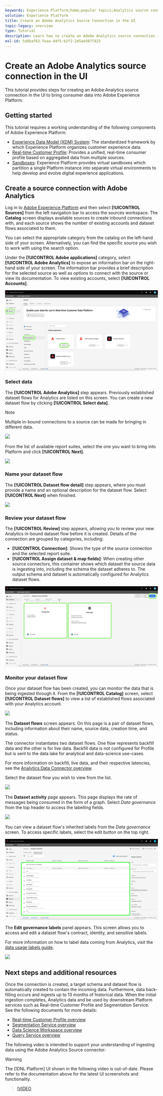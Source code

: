 ```yaml
---
keywords: Experience Platform;home;popular topics;Analytics source connector;Analytics connector;Analytics source;analytics
solution: Experience Platform
title: Create an Adobe Analytics Source Connection in the UI
topic-legacy: overview
type: Tutorial
description: Learn how to create an Adobe Analytics source connection in the UI to bring consumer data into Adobe Experience Platform.
exl-id: 5ddbaf63-feaa-44f5-b2f2-2d5ae507f423
---
```

# Create an Adobe Analytics source connection in the UI

This tutorial provides steps for creating an Adobe Analytics source connection in the UI to bring consumer data into Adobe Experience Platform.

## Getting started

This tutorial requires a working understanding of the following components of Adobe Experience Platform:

*   [Experience Data Model (XDM) System](../../../../../xdm/home.md): The standardized framework by which Experience Platform organizes customer experience data.
*   [Real-time Customer Profile](../../../../../profile/home.md): Provides a unified, real-time consumer profile based on aggregated data from multiple sources.
*   [Sandboxes](../../../../../sandboxes/home.md): Experience Platform provides virtual sandboxes which partition a single Platform instance into separate virtual environments to help develop and evolve digital experience applications.

## Create a source connection with Adobe Analytics

Log in to [Adobe Experience Platform](https://platform.adobe.com) and then select **[!UICONTROL Sources]** from the left navigation bar to access the sources workspace. The **Catalog** screen displays available sources to create inbound connections with, and each source shows the number of existing accounts and dataset flows associated to them.

You can select the appropriate category from the catalog on the left-hand side of your screen. Alternatively, you can find the specific source you wish to work with using the search option.

Under the **[!UICONTROL Adobe applications]** category, select **[!UICONTROL Adobe Analytics]** to expose an information bar on the right-hand side of your screen. The information bar provides a brief description for the selected source as well as options to connect with the source or view its documentation. To view existing accounts, select **[!UICONTROL Accounts]**.

![](../../../../images/tutorials/create/analytics/catalog.png)

### Select data

The **[!UICONTROL Adobe Analytics]** step appears. Previously established dataset flows for Analytics are listed on this screen. You can create a new dataset flow by clicking **[!UICONTROL Select data]**.

>[!NOTE]
>
>Multiple in-bound connections to a source can be made for bringing in different data.

![](../../../../images/tutorials/create/analytics/dataset-flows.png)

<!---Analytics report suites can be configured for one sandbox at a time. To import the same report suite into a different sandbox, the dataset flow will have to be deleted and instantiated again via configuration for a different sandbox.--->

From the list of available report suites, select the one you want to bring into Platform and click **[!UICONTROL Next]**.

![](../../../../images/tutorials/create/analytics/select-data.png)

### Name your dataset flow

The **[!UICONTROL Dataset flow detail]** step appears, where you must provide a name and an optional description for the dataset flow. Select **[!UICONTROL Next]** when finished.

![](../../../../images/tutorials/create/analytics/dataset-flow-detail.png)

### Review your dataset flow

The **[!UICONTROL Review]** step appears, allowing you to review your new Analytics in-bound dataset flow before it is created. Details of the connection are grouped by categories, including:

*   **[!UICONTROL Connection]**: Shows the type of the source connection and the selected report suite.
*   **[!UICONTROL Assign dataset & map fields]**: When creating other source connectors, this container shows which dataset the source data is ingesting into, including the schema the dataset adheres to. The output schema and dataset is automatically configured for Analytics dataset flows.

![](../../../../images/tutorials/create/analytics/review.png)

### Monitor your dataset flow

Once your dataset flow has been created, you can monitor the data that is being ingested through it. From the **[!UICONTROL Catalog]** screen, select **[!UICONTROL Dataset flows]** to view a list of established flows associated with your Analytics account.

![](../../../../images/tutorials/create/analytics/catalog-dataset-flows.png)

The **Dataset flows** screen appears. On this page is a pair of dataset flows, including information about their name, source data, creation time, and status.

The connector instantiates two dataset flows. One flow represents backfill data and the other is for live data. Backfill data is not configured for Profile but is sent to the data lake for analytical and data-science use-cases.

For more information on backfill, live data, and their respective latencies, see the [Analytics Data Connector overview](../../../../connectors/adobe-applications/analytics.md).

Select the dataset flow you wish to view from the list.

![](../../../../images/tutorials/create/analytics/backfill.png)

The **Dataset activity** page appears. This page displays the rate of messages being consumed in the form of a graph. Select *Data governance* from the top header to access the labelling fields.

![](../../../../images/tutorials/create/analytics/batches.png)

You can view a dataset flow's inherited labels from the *Data governance* screen. To access specific labels, select the edit button on the top right.

![](../../../../images/tutorials/create/analytics/data-gov.png)

The **Edit governance labels** panel appears. This screen allows you to access and edit a dataset flow's contract, identity, and sensitive labels.

For more information on how to label data coming from Analytics, visit the [data usage labels guide](../../../../../data-governance/labels/user-guide.md).

![](../../../../images/tutorials/create/analytics/labels.png)

## Next steps and additional resources

Once the connection is created, a target schema and dataset flow is automatically created to contain the incoming data. Furthermore, data back-filling occurs and ingests up to 13 months of historical data. When the initial ingestion completes, Analytics data and be used by downstream Platform services such as Real-time Customer Profile and Segmentation Service. See the following documents for more details:

*   [Real-time Customer Profile overview](../../../../../profile/home.md)
*   [Segmentation Service overview](../../../../../segmentation/home.md)
*   [Data Science Workspace overview](../../../../../data-science-workspace/home.md)
*   [Query Service overview](../../../../../query-service/home.md)

The following video is intended to support your understanding of ingesting data using the Adobe Analytics Source connector:

>[!WARNING]
>
> The [!DNL Platform] UI shown in the following video is out-of-date. Please refer to the documentation above for the latest UI screenshots and functionality.

>[!VIDEO](https://video.tv.adobe.com/v/29687?quality=12&learn=on)
